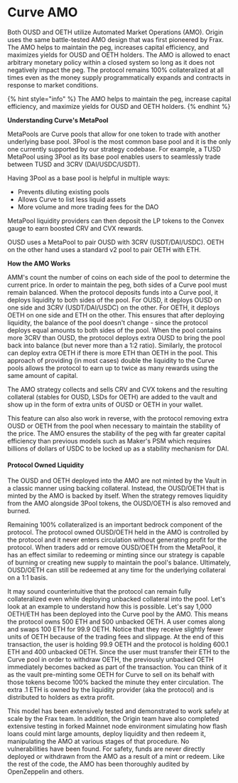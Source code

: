 # Curve AMO

Both OUSD and OETH utilize Automated Market Operations (AMO). Origin uses the same battle-tested AMO design that was first pioneered by Frax. The AMO helps to maintain the peg, increases capital efficiency, and maximizes yields for OUSD and OETH holders. The AMO is allowed to enact arbitrary monetary policy within a closed system so long as it does not negatively impact the peg. The protocol remains 100% collateralized at all times even as the money supply programmatically expands and contracts in response to market conditions.

{% hint style="info" %}
The AMO helps to maintain the peg, increase capital efficiency, and maximize yields for OUSD and OETH holders.&#x20;
{% endhint %}

**Understanding Curve's MetaPool**

MetaPools are Curve pools that allow for one token to trade with another underlying base pool. 3Pool is the most common base pool and it is the only one currently supported by our strategy codebase. For example, a TUSD MetaPool using 3Pool as its base pool enables users to seamlessly trade between TUSD and 3CRV (DAI/USDC/USDT).

Having 3Pool as a base pool is helpful in multiple ways:

* Prevents diluting existing pools
* Allows Curve to list less liquid assets
* More volume and more trading fees for the DAO

MetaPool liquidity providers can then deposit the LP tokens to the Convex gauge to earn boosted CRV and CVX rewards.

OUSD uses a MetaPool to pair OUSD with 3CRV (USDT/DAI/USDC). OETH on the other hand uses a standard v2 pool to pair OETH with ETH.

**How the AMO Works**

AMM's count the number of coins on each side of the pool to determine the current price. In order to maintain the peg, both sides of a Curve pool must remain balanced. When the protocol deposits funds into a Curve pool, it deploys liquidity to both sides of the pool. For OUSD, it deploys OUSD on one side and 3CRV (USDT/DAI/USDC) on the other. For OETH, it deploys OETH on one side and ETH on the other. This ensures that after deploying liquidity, the balance of the pool doesn't change - since the protocol deploys equal amounts to both sides of the pool. When the pool contains more 3CRV than OUSD, the protocol deploys extra OUSD to bring the pool back into balance (but never more than a 1:2 ratio). Similarly, the protocol can deploy extra OETH if there is more ETH than OETH in the pool. This approach of providing (in most cases) double the liquidity to the Curve pools allows the protocol to earn up to twice as many rewards using the same amount of capital. &#x20;

The AMO strategy collects and sells CRV and CVX tokens and the resulting collateral (stables for OUSD, LSDs for OETH) are added to the vault and show up in the form of extra units of OUSD or OETH in your wallet.

This feature can also also work in reverse, with the protocol removing extra OUSD or OETH from the pool when necessary to maintain the stability of the price. The AMO ensures the stability of the peg with far greater capital efficiency than previous models such as Maker's PSM which requires billions of dollars of USDC to be locked up as a stability mechanism for DAI.

#### Protocol Owned Liquidity

The OUSD and OETH deployed into the AMO are not minted by the Vault in a classic manner using backing collateral. Instead, the OUSD/OETH that is minted by the AMO is backed by itself. When the strategy removes liquidity from the AMO alongside 3Pool tokens, the OUSD/OETH is also removed and burned.

Remaining 100% collateralized is an important bedrock component of the protocol. The protocol owned OUSD/OETH held in the AMO is controlled by the protocol and it never enters circulation without generating profit for the protocol. When traders add or remove OUSD/OETH from the MetaPool, it has an effect similar to redeeming or minting since our strategy is capable of burning or creating new supply to maintain the pool's balance. Ultimately, OUSD/OETH can still be redeemed at any time for the underlying collateral on a 1:1 basis.

It may sound counterintuitive that the protocol can remain fully collateralized even while deploying unbacked collateral into the pool. Let's look at an example to understand how this is possible. Let's say 1,000 OETH/ETH has been deployed into the Curve pool by the AMO. This means the protocol owns 500 ETH and 500 unbacked OETH. A user comes along and swaps 100 ETH for 99.9 OETH. Notice that they receive slightly fewer units of OETH because of the trading fees and slippage. At the end of this transaction, the user is holding 99.9 OETH and the protocol is holding 600.1 ETH and 400 unbacked OETH. Since the user must transfer their ETH to the Curve pool in order to withdraw OETH, the previously unbacked OETH immediately becomes backed as part of the transaction. You can think of it as the vault pre-minting some OETH for Curve to sell on its behalf with those tokens become 100% backed the minute they enter circulation. The extra .1 ETH is owned by the liquidity provider (aka the protocol) and is distributed to holders as extra profit.&#x20;

This model has been extensively tested and demonstrated to work safely at scale by the Frax team. In addition, the Origin team have also completed extensive testing in forked Mainnet node environment simulating how flash loans could mint large amounts, deploy liquidity and then redeem it, manipulating the AMO at various stages of that procedure. No vulnerabilities have been found. For safety, funds are never directly deployed or withdrawn from the AMO as a result of a mint or redeem. Like the rest of the code, the AMO has been thoroughly audited by OpenZeppelin and others.

